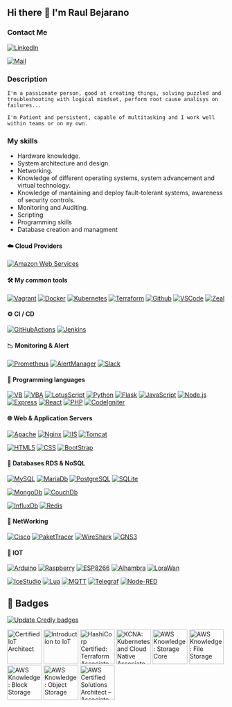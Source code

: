 ## Hi there 👋 I'm Raul Bejarano

### Contact Me

[![LinkedIn](https://img.shields.io/badge/LinkedIn-0077B5?style=social&logo=linkedin&logoColor=blue)](https://www.linkedin.com/in/raulbeja/)

[![Mail](https://img.shields.io/badge/Mail-EA4335?style=social&logo=gmail&logoColor=red)](mailto:raulbeja@gmail.com)

### Description
```
I'm a passionate person, good at creating things, solving puzzled and troubleshooting with logical mindset, perform root cause analisys on failures...

I'm Patient and persistent, capable of multitasking and I work well within teams or on my own.
```

### My skills

- Hardware knowledge.
- System architecture and design.
- Networking.
- Knowledge of different operating systems, system advancement and virtual technology.
- Knowledge of mantaining and deploy fault-tolerant systems, awareness of security controls.
- Monitoring and Auditing.
- Scripting
- Programming skills
- Database creation and managment


#### :cloud: Cloud Providers

[![Amazon Web Services](https://img.shields.io/badge/Amazon%20Web%20Services-black?style=flat-square&logo=amazon-aws)](https://aws.amazon.com/)


#### :hammer_and_wrench: My common tools

[![Vagrant](https://img.shields.io/badge/Vagrant-black?style=flat-square&logo=vagrant)](https://www.vagrantup.com/)
[![Docker](https://img.shields.io/badge/Docker-black?style=flat-square&logo=docker)](https://www.docker.com/)
[![Kubernetes](https://img.shields.io/badge/Kubernetes-black?style=flat-square&logo=kubernetes)](https://www.kubernetes.io/)
[![Terraform](https://img.shields.io/badge/Terraform-black?style=flat-square&logo=terraform)](https://www.terraform.io/)
[![Github](https://img.shields.io/badge/Github-black?style=flat-square&logo=Github)](https://www.github.com/) 
[![VSCode](https://img.shields.io/badge/Visual%20Studio%20Code-black?style=flat-square&logo=visualstudiocode)](https://code.visualstudio.com/)
[![Zeal](https://img.shields.io/badge/Zeal%20DocSet-black?style=flat-square&logo=readthedocs)](https://zealdocs.org/)

#### :gear: CI / CD

[![GitHubActions](https://img.shields.io/badge/GitHub%20Actions-black?style=flat-square&logo=githubactions)](https://docs.github.com/es/actions)
[![Jenkins](https://img.shields.io/badge/Jenkins-black?style=flat-square&logo=jenkins)](https://www.jenkins.io/)

#### :chart_with_downwards_trend: Monitoring & Alert

[![Prometheus](https://img.shields.io/badge/Prometheus-black?style=flat-square&logo=prometheus&logoColor=white)](https://prometheus.io/)
[![AlertManager](https://img.shields.io/badge/Alert%20Manager-black?style=flat-square&logo=prometheus&logoColor=white)](https://prometheus.io/docs/alerting/latest/alertmanager/)
[![Slack](https://img.shields.io/badge/Slack-black?style=flat-square&logo=slack&logoColor=blue)](https://slack.com/intl/es-es/)

#### :memo: Programming languages

[![VB](https://img.shields.io/badge/-Visual%20Basic-black?style=flat-square&logo=Microsoft&logoColor=blue)](https://learn.microsoft.com/es-es/dotnet/visual-basic/)
[![VBA](https://img.shields.io/badge/-Visual%20Basic%20Aplicaciones-black?style=flat-square&logo=Microsoft&logoColor=blue)](https://learn.microsoft.com/es-es/office/vba/library-reference/concepts/getting-started-with-vba-in-office)
[![LotusScript](https://img.shields.io/badge/-Lotus%20Script-black?style=flat-square&logo=IBM&logoColor=white)](https://www.ibm.com/docs/es/i/7.1?topic=ssw-ibm-i-71-rzahg-rzahg3aahs-htm)
[![Python](https://img.shields.io/badge/-Python-black?style=flat-square&logo=Python&logoColor=yellow)](https://www.python.org/)
[![Flask](https://img.shields.io/badge/-Flask-black?style=flat-square&logo=Flask&logoColor=yellow)](https://flask.palletsprojects.com/en/2.2.x/)
[![JavaScript](https://img.shields.io/badge/-JavaScript-black?style=flat-square&logo=JavaScript&logoColor=red)](https://developer.mozilla.org/es/docs/Web/JavaScript)
[![Node.js](https://img.shields.io/badge/-Node.js-black?style=flat-square&logo=Node.js&logoColor=green)](https://nodejs.dev/en/)
[![Express](https://img.shields.io/badge/-Express-black?style=flat-square&logo=Express&logoColor=green)](https://expressjs.com/es/)
[![React](https://img.shields.io/badge/-React-black?style=flat-square&logo=React&logoColor=blue)](https://es.reactjs.org/)
[![PHP](https://img.shields.io/badge/-PHP-black?style=flat-square&logo=php&logoColor=blue)](https://www.php.net/manual/es/intro-whatis.php)
[![CodeIgniter](https://img.shields.io/badge/-Code%20Igniter-black?style=flat-square&logo=codeigniter&logoColor=blue)](https://codeigniter.com/)


#### :globe_with_meridians: Web & Application Servers

[![Apache](https://img.shields.io/badge/-Apache%20HTTP-black?style=flat-square&logo=apache&logoColor=red)](https://httpd.apache.org/)
[![Nginx](https://img.shields.io/badge/-Nginx-black?style=flat-square&logo=nginx&logoColor=green)](https://www.nginx.com/)
[![IIS](https://img.shields.io/badge/-Microsoft%20IIS-black?style=flat-square&logo=microsoft&logoColor=blue)](https://www.iis.net/)
[![Tomcat](https://img.shields.io/badge/-Apache%20Tomcat-black?style=flat-square&logo=apachetomcat&logoColor=yellow)](https://tomcat.apache.org/)

[![HTML5](https://img.shields.io/badge/-HTML%205-black?style=flat-square&logo=html5&logoColor=red)](https://developer.mozilla.org/es/docs/Glossary/HTML5)
[![CSS](https://img.shields.io/badge/-CSS%203-black?style=flat-square&logo=css3&logoColor=blue)](https://developer.mozilla.org/es/docs/Web/CSS)
[![BootStrap](https://img.shields.io/badge/-BootStrap%205-black?style=flat-square&logo=bootstrap&logoColor=blue)](https://getbootstrap.com/docs/5.0/getting-started/introduction/)

#### :floppy_disk: Databases RDS & NoSQL

[![MySQL](https://img.shields.io/badge/-MySQL-black?style=flat-square&logo=mysql&logoColor=blue)](https://www.mysql.com/)
[![MariaDb](https://img.shields.io/badge/-MariaDB-black?style=flat-square&logo=mariadb&logoColor=blue)](https://mariadb.com/)
[![PostgreSQL](https://img.shields.io/badge/-PostgreSQL-black?style=flat-square&logo=postgresql&logoColor=blue)](https://www.postgresql.org/)
[![SQLite](https://img.shields.io/badge/-SQLite-black?style=flat-square&logo=sqlite&logoColor=blue)](https://sqlite.org/index.html)

[![MongoDb](https://img.shields.io/badge/-MongoDB-black?style=flat-square&logo=mongodb&logoColor=green)](https://www.mongodb.com/)
[![CouchDb](https://img.shields.io/badge/-CouchDB-black?style=flat-square&logo=apachecouchdb&logoColor=red)](https://couchdb.apache.org/)

[![InfluxDb](https://img.shields.io/badge/-InfluxDB-black?style=flat-square&logo=influxdb&logoColor=red)](https://www.influxdata.com/)
[![Redis](https://img.shields.io/badge/-Redis-black?style=flat-square&logo=redis&logoColor=red)](https://redis.io/)

#### :signal_strength: NetWorking

[![Cisco](https://img.shields.io/badge/-Cisco%20CCNA-black?style=flat-square&logo=cisco&logoColor=white)](https://www.cisco.com/c/es_es/index.html)
[![PaketTracer](https://img.shields.io/badge/-PacketTracer-black?style=flat-square&logo=cisco&logoColor=white)](https://www.netacad.com/es/courses/packet-tracer)
[![WireShark](https://img.shields.io/badge/-WireShark-black?style=flat-square&logo=wireshark&logoColor=blue)](https://www.wireshark.org/download.html)
[![GNS3](https://img.shields.io/badge/-GNS3-black?style=flat-square&logo=gns3&logoColor=blue)](https://www.gns3.com/)


#### :atm: IOT

[![Arduino](https://img.shields.io/badge/-Arduino-black?style=flat-square&logo=arduino&logoColor=blue)](https://www.arduino.cc/)
[![Raspberry](https://img.shields.io/badge/-Raspberry-black?style=flat-square&logo=raspberrypi&logoColor=red)](https://www.raspberrypi.com/)
[![ESP8266](https://img.shields.io/badge/-ESP8266-black?style=flat-square&logo=esphome&logoColor=red)](https://esp8266-arduino-spanish.readthedocs.io/es/latest/)
[![Alhambra](https://img.shields.io/badge/-FPGA%20Alhambra-black)](https://alhambrabits.com/alhambra/)
[![LoraWan](https://img.shields.io/badge/-LoraWan-black)](https://docs.aws.amazon.com/es_es/iot/latest/developerguide/connect-iot-lorawan-what-is-lorawan.html)

[![IceStudio](https://img.shields.io/badge/-IceStudio-black)](https://icestudio.io/)
[![Lua](https://img.shields.io/badge/-Lua-black?style=flat-square&logo=lua&logoColor=red)](https://www.lua.org/)
[![MQTT](https://img.shields.io/badge/-MQTT%20Broker-black?style=flat-square&logo=mqtt&logoColor=red)](https://mqtt.org/)
[![Telegraf](https://img.shields.io/badge/-Telegraf-black?style=flat-square&logo=influxdb&logoColor=red)](https://www.influxdata.com/time-series-platform/telegraf/)
[![Node-RED](https://img.shields.io/badge/-Node%20RED-black?style=flat-square&logo=nodered&logoColor=red)](https://nodered.org/)

## 🏅 Badges
[![Update Credly badges](https://github.com/raulbeja/raulbeja/actions/workflows/update-badges.yml/badge.svg)](https://github.com/raulbeja/raulbeja/actions/workflows/update-badges.yml)
<!--START_SECTION:badges-->
<a href="https://www.credly.com/badges/49bb539f-2055-476a-a72b-452d6b326c93" title="Certified IoT Architect"><img src="https://images.credly.com/size/80x80/images/fafa3d09-aca6-4a96-9411-2cae79decb4d/badge_ngit_iot.png" alt="Certified IoT Architect" width="80" height="80"></a>
<a href="https://www.credly.com/badges/4c7ea089-afcb-4750-bb69-164d4f1d20f2" title="Introduction to IoT"><img src="https://images.credly.com/size/80x80/images/fce226c2-0f13-4e17-b60c-24fa6ffd88cb/Intro2IoT.png" alt="Introduction to IoT" width="80" height="80"></a>
<a href="https://www.credly.com/badges/14ae1f78-d936-442e-8996-afdd19dfb9a0" title="HashiCorp Certified: Terraform Associate (003)"><img src="https://images.credly.com/size/80x80/images/0dc62494-dc94-469a-83af-e35309f27356/blob" alt="HashiCorp Certified: Terraform Associate (003)" width="80" height="80"></a>
<a href="https://www.credly.com/badges/0501372f-79a4-407f-a62b-207876922a3c" title="KCNA: Kubernetes and Cloud Native Associate"><img src="https://images.credly.com/size/80x80/images/f28f1d88-428a-47f6-95b5-7da1dd6c1000/KCNA_badge.png" alt="KCNA: Kubernetes and Cloud Native Associate" width="80" height="80"></a>
<a href="https://www.credly.com/badges/d1f251db-d8e2-474b-8a85-afcc81c59092" title="AWS Knowledge: Storage Core"><img src="https://images.credly.com/size/80x80/images/4c6a3c3a-e1dd-46f7-bcaf-cc69b817042e/image.png" alt="AWS Knowledge: Storage Core" width="80" height="80"></a>
<a href="https://www.credly.com/badges/355b66df-182b-4d8e-8d32-11434324b48f" title="AWS Knowledge: File Storage"><img src="https://images.credly.com/size/80x80/images/a894153e-1762-4870-83b9-150ff294d7fb/image.png" alt="AWS Knowledge: File Storage" width="80" height="80"></a>
<a href="https://www.credly.com/badges/645116fd-a249-4cc8-abf5-f329ebe69894" title="AWS Knowledge: Block Storage"><img src="https://images.credly.com/size/80x80/images/bd6f25a2-b7ac-4b4c-ae4c-887864ba105e/image.png" alt="AWS Knowledge: Block Storage" width="80" height="80"></a>
<a href="https://www.credly.com/badges/39a05aa8-6f94-4c16-83d5-b88ce8b2626e" title="AWS Knowledge: Object Storage"><img src="https://images.credly.com/size/80x80/images/100511fc-a919-4c0c-b313-7f49b6d09ef6/image.png" alt="AWS Knowledge: Object Storage" width="80" height="80"></a>
<a href="https://www.credly.com/badges/23a83e32-6521-4278-bfd1-e8b72b3e1efa" title="AWS Certified Solutions Architect – Associate"><img src="https://images.credly.com/size/80x80/images/0e284c3f-5164-4b21-8660-0d84737941bc/image.png" alt="AWS Certified Solutions Architect – Associate" width="80" height="80"></a>
<!--END_SECTION:badges-->

